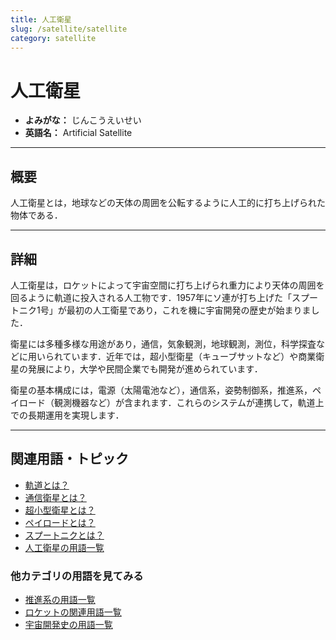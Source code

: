 ```yaml
---
title: 人工衛星
slug: /satellite/satellite
category: satellite
---
```


# 人工衛星

- **よみがな：** じんこうえいせい  
- **英語名：** Artificial Satellite  

---

## 概要

人工衛星とは，地球などの天体の周囲を公転するように人工的に打ち上げられた物体である．

---

## 詳細

人工衛星は，ロケットによって宇宙空間に打ち上げられ重力により天体の周囲を回るように軌道に投入される人工物です．1957年にソ連が打ち上げた「スプートニク1号」が最初の人工衛星であり，これを機に宇宙開発の歴史が始まりました．

衛星には多種多様な用途があり，通信，気象観測，地球観測，測位，科学探査などに用いられています．近年では，超小型衛星（キューブサットなど）や商業衛星の発展により，大学や民間企業でも開発が進められています．

衛星の基本構成には，電源（太陽電池など），通信系，姿勢制御系，推進系，ペイロード（観測機器など）が含まれます．これらのシステムが連携して，軌道上での長期運用を実現します．

---

## 関連用語・トピック

- [軌道とは？](/docs/orbit/orbit)
- [通信衛星とは？](/docs/satellite/communication-satellite)
- [超小型衛星とは？](/docs/satellite/cubesat)
- [ペイロードとは？](/docs/rocket/payload)
- [スプートニクとは？](/docs/history/sputnik)
- [人工衛星の用語一覧](/docs/category/satellite)

### 他カテゴリの用語を見てみる
- [推進系の用語一覧](/docs/category/propulsion)
- [ロケットの関連用語一覧](/docs/category/rocket)
- [宇宙開発史の用語一覧](/docs/category/history)
